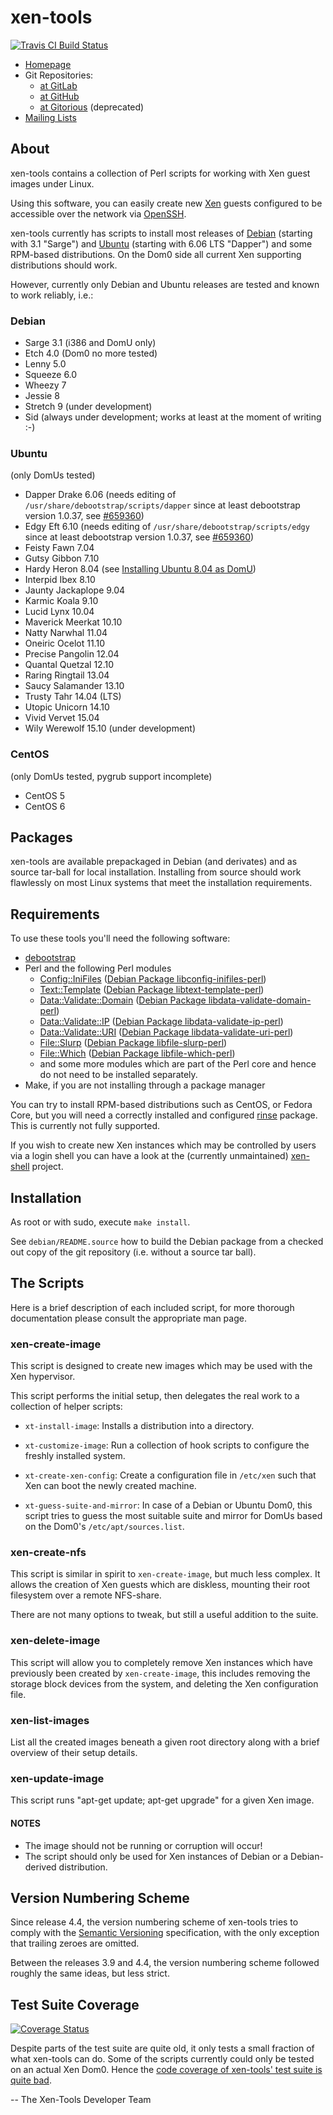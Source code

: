 xen-tools
=========

[![Travis CI Build Status](https://api.travis-ci.org/xen-tools/xen-tools.svg)](https://travis-ci.org/xen-tools/xen-tools)

* [Homepage](http://www.xen-tools.org/software/xen-tools)
* Git Repositories:
  * [at GitLab](http://gitlab.com/xen-tools/xen-tools)
  * [at GitHub](http://github.com/xen-tools/xen-tools)
  * [at Gitorious](http://gitorious.org/xen-tools) (deprecated)
* [Mailing Lists](http://www.xen-tools.org/software/xen-tools/lists.html)

About
-----

xen-tools contains a collection of Perl scripts for working with Xen
guest images under Linux.

Using this software, you can easily create new
[Xen](http://www.xen.org) guests configured to be accessible over the
network via [OpenSSH](http://www.openssh.org/).

xen-tools currently has scripts to install most releases of
[Debian](http://www.debian.org/) (starting with 3.1 "Sarge") and
[Ubuntu](http://www.ubuntu.com/) (starting with 6.06 LTS "Dapper") and
some RPM-based distributions. On the Dom0 side all current Xen
supporting distributions should work.

However, currently only Debian and Ubuntu releases are tested and
known to work reliably, i.e.:

### Debian

* Sarge 3.1 (i386 and DomU only)
* Etch 4.0 (Dom0 no more tested)
* Lenny 5.0
* Squeeze 6.0
* Wheezy 7
* Jessie 8
* Stretch 9 (under development)
* Sid (always under development; works at least at the moment of writing :-)

### Ubuntu

(only DomUs tested)

* Dapper Drake 6.06 (needs editing of `/usr/share/debootstrap/scripts/dapper` since at least debootstrap version 1.0.37, see [#659360][1])
* Edgy Eft 6.10 (needs editing of `/usr/share/debootstrap/scripts/edgy` since at least debootstrap version 1.0.37, see [#659360][1])
* Feisty Fawn 7.04
* Gutsy Gibbon 7.10
* Hardy Heron 8.04 (see [Installing Ubuntu 8.04 as DomU][2])
* Interpid Ibex 8.10
* Jaunty Jackaplope 9.04
* Karmic Koala 9.10
* Lucid Lynx 10.04
* Maverick Meerkat 10.10
* Natty Narwhal 11.04
* Oneiric Ocelot 11.10
* Precise Pangolin 12.04
* Quantal Quetzal 12.10
* Raring Ringtail 13.04
* Saucy Salamander 13.10
* Trusty Tahr 14.04 (LTS)
* Utopic Unicorn 14.10
* Vivid Vervet 15.04
* Wily Werewolf 15.10 (under development)

[1]: http://bugs.debian.org/659360
    "debootstrap in Wheezy can no more build Ubuntu Edgy or earlier"

[2]: http://www.linux-vserver.org/Installing_Ubuntu_8.04_Hardy_as_guest
    "There is an issue with debootstrap on hardy not installing ksyslogd."

### CentOS

(only DomUs tested, pygrub support incomplete)

* CentOS 5
* CentOS 6

Packages
--------

xen-tools are available prepackaged in Debian (and derivates) and as
source tar-ball for local installation. Installing from source should
work flawlessly on most Linux systems that meet the installation
requirements.

Requirements
------------

To use these tools you'll need the following software:

* [debootstrap](http://packages.debian.org/debootstrap)
* Perl and the following Perl modules
  * [Config::IniFiles](http://metacpan.org/release/Config-IniFiles)
	([Debian Package libconfig-inifiles-perl](http://packages.debian.org/libconfig-inifiles-perl))
  * [Text::Template](http://metacpan.org/release/Text-Template)
	([Debian Package libtext-template-perl](http://packages.debian.org/libtext-template-perl))
  * [Data::Validate::Domain](http://metacpan.org/release/Data-Validate-Domain)
	([Debian Package libdata-validate-domain-perl](http://packages.debian.org/libdata-validate-domain-perl))
  * [Data::Validate::IP](http://metacpan.org/release/Data-Validate-IP)
	([Debian Package libdata-validate-ip-perl](http://packages.debian.org/libdata-validate-ip-perl))
  * [Data::Validate::URI](http://metacpan.org/release/Data-Validate-URI)
	([Debian Package libdata-validate-uri-perl](http://packages.debian.org/libdata-validate-uri-perl))
  * [File::Slurp](http://metacpan.org/release/File-Slurp)
	([Debian Package libfile-slurp-perl](http://packages.debian.org/libfile-slurp-perl))
  * [File::Which](http://metacpan.org/release/File-Which)
	([Debian Package libfile-which-perl](http://packages.debian.org/libfile-which-perl))
  * and some more modules which are part of the Perl core and hence do not need to be installed separately.
* Make, if you are not installing through a package manager

You can try to install RPM-based distributions such as CentOS, or
Fedora Core, but you will need a correctly installed and configured
[rinse](http://packages.debian.org/rinse) package. This is currently
not fully supported.

If you wish to create new Xen instances which may be controlled by
users via a login shell you can have a look at the (currently
unmaintained) [xen-shell](http://xen-tools.org/software/xen-shell/)
project.


Installation
------------

As root or with sudo, execute `make install`.

See `debian/README.source` how to build the Debian package from a
checked out copy of the git repository (i.e. without a source tar
ball).


The Scripts
-----------

Here is a brief description of each included script, for more thorough
documentation please consult the appropriate man page.


### xen-create-image

This script is designed to create new images which may be used
with the Xen hypervisor.

This script performs the initial setup, then delegates the real
work to a collection of helper scripts:

* `xt-install-image`: Installs a distribution into a directory.

* `xt-customize-image`: Run a collection of hook scripts to configure
  the freshly installed system.

* `xt-create-xen-config`: Create a configuration file in `/etc/xen`
  such that Xen can boot the newly created machine.

* `xt-guess-suite-and-mirror`: In case of a Debian or Ubuntu Dom0,
  this script tries to guess the most suitable suite and mirror for
  DomUs based on the Dom0's `/etc/apt/sources.list`.


### xen-create-nfs

This script is similar in spirit to `xen-create-image`, but much less
complex.  It allows the creation of Xen guests which are diskless,
mounting their root filesystem over a remote NFS-share.

There are not many options to tweak, but still a useful addition 
to the suite.


### xen-delete-image

This script will allow you to completely remove Xen instances which
have previously been created by `xen-create-image`, this includes
removing the storage block devices from the system, and deleting the
Xen configuration file.


### xen-list-images

List all the created images beneath a given root directory along with
a brief overview of their setup details.


### xen-update-image

This script runs "apt-get update; apt-get upgrade" for a given Xen
image.

#### NOTES

* The image should not be running or corruption will occur!
* The script should only be used for Xen instances of Debian or a
  Debian-derived distribution.

Version Numbering Scheme
------------------------

Since release 4.4, the version numbering scheme of xen-tools tries to
comply with the [Semantic Versioning](http://semver.org/)
specification, with the only exception that trailing zeroes are
omitted.

Between the releases 3.9 and 4.4, the version numbering scheme
followed roughly the same ideas, but less strict.

Test Suite Coverage
-------------------

[![Coverage Status](https://coveralls.io/repos/xen-tools/xen-tools/badge.svg?branch=master)](https://coveralls.io/r/xen-tools/xen-tools?branch=master)

Despite parts of the test suite are quite old, it only tests a small
fraction of what xen-tools can do. Some of the scripts currently could
only be tested on an actual Xen Dom0. Hence the
[code coverage of xen-tools' test suite is quite bad](https://coveralls.io/r/xen-tools/xen-tools).

-- 
The Xen-Tools Developer Team
